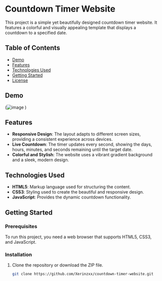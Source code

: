 # Countdown Timer Website

This project is a simple yet beautifully designed countdown timer website. It features a colorful and visually appealing template that displays a countdown to a specified date.

## Table of Contents

- [Demo](#demo)
- [Features](#features)
- [Technologies Used](#technologies-used)
- [Getting Started](#getting-started)
- [License](#license)

## Demo

(![image](https://github.com/user-attachments/assets/55ea1914-ea06-4702-b536-12e2b3723c42)
)

## Features

- **Responsive Design**: The layout adapts to different screen sizes, providing a consistent experience across devices.
- **Live Countdown**: The timer updates every second, showing the days, hours, minutes, and seconds remaining until the target date.
- **Colorful and Stylish**: The website uses a vibrant gradient background and a sleek, modern design.

## Technologies Used

- **HTML5**: Markup language used for structuring the content.
- **CSS3**: Styling used to create the beautiful and responsive design.
- **JavaScript**: Provides the dynamic countdown functionality.

## Getting Started

### Prerequisites

To run this project, you need a web browser that supports HTML5, CSS3, and JavaScript.

### Installation

1. Clone the repository or download the ZIP file.

   ```bash
   git clone https://github.com/Xerinzxx/countdown-timer-website.git
